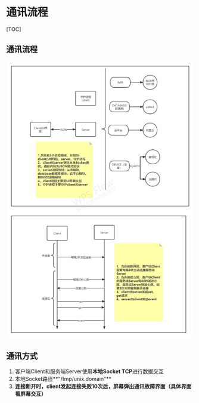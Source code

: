# 通讯流程

[TOC]

## 通讯流程

![X50](X50BCZ系统架构.png)

## 通讯方式

1.  客户端Client和服务端Server使用**本地Socket TCP**进行数据交互
2.  本地Socket路径**"/tmp/unix.domain"**
3.  **连接断开时，client发起连接失败10次后，屏幕弹出通讯故障界面（具体界面看屏幕交互）**

